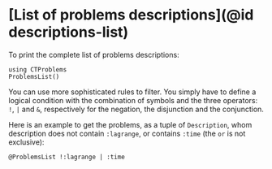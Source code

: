 # [List of problems descriptions](@id descriptions-list)

To print the complete list of problems descriptions:

```@example main
using CTProblems
ProblemsList()
```

You can use more sophisticated rules to filter. You simply have to define a logical condition with the combination of symbols and the three operators: `!`, `|` and `&`, respectively for the negation, the disjunction and the conjunction.

Here is an example to get the problems, as a tuple of `Description`, whom description does not contain `:lagrange`, or contains `:time` (the `or` is not exclusive):

```@example main
@ProblemsList !:lagrange | :time
```
